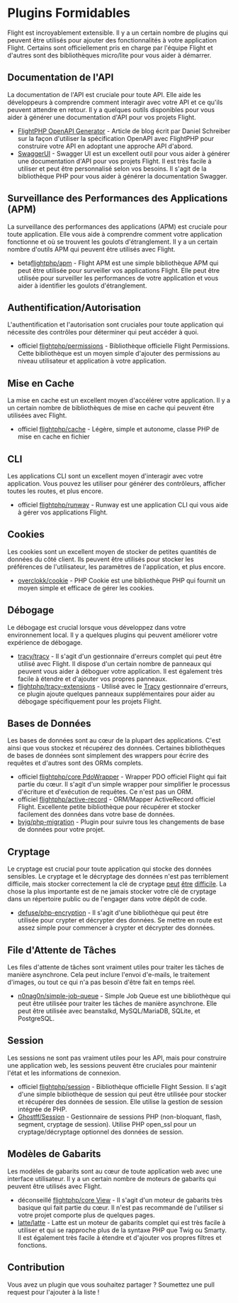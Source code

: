 # Plugins Formidables

Flight est incroyablement extensible. Il y a un certain nombre de plugins qui peuvent être utilisés pour ajouter des fonctionnalités à votre application Flight. Certains sont officiellement pris en charge par l'équipe Flight et d'autres sont des bibliothèques micro/lite pour vous aider à démarrer.

## Documentation de l'API

La documentation de l'API est cruciale pour toute API. Elle aide les développeurs à comprendre comment interagir avec votre API et ce qu'ils peuvent attendre en retour. Il y a quelques outils disponibles pour vous aider à générer une documentation d'API pour vos projets Flight.

- [FlightPHP OpenAPI Generator](https://dev.to/danielsc/define-generate-and-implement-an-api-first-approach-with-openapi-generator-and-flightphp-1fb3) - Article de blog écrit par Daniel Schreiber sur la façon d'utiliser la spécification OpenAPI avec FlightPHP pour construire votre API en adoptant une approche API d'abord.
- [SwaggerUI](https://github.com/zircote/swagger-php) - Swagger UI est un excellent outil pour vous aider à générer une documentation d'API pour vos projets Flight. Il est très facile à utiliser et peut être personnalisé selon vos besoins. Il s'agit de la bibliothèque PHP pour vous aider à générer la documentation Swagger.

## Surveillance des Performances des Applications (APM)

La surveillance des performances des applications (APM) est cruciale pour toute application. Elle vous aide à comprendre comment votre application fonctionne et où se trouvent les goulots d'étranglement. Il y a un certain nombre d'outils APM qui peuvent être utilisés avec Flight.
- <span class="badge bg-info">beta</span>[flightphp/apm](/awesome-plugins/apm) - Flight APM est une simple bibliothèque APM qui peut être utilisée pour surveiller vos applications Flight. Elle peut être utilisée pour surveiller les performances de votre application et vous aider à identifier les goulots d'étranglement.

## Authentification/Autorisation

L'authentification et l'autorisation sont cruciales pour toute application qui nécessite des contrôles pour déterminer qui peut accéder à quoi. 

- <span class="badge bg-primary">officiel</span> [flightphp/permissions](/awesome-plugins/permissions) - Bibliothèque officielle Flight Permissions. Cette bibliothèque est un moyen simple d'ajouter des permissions au niveau utilisateur et application à votre application. 

## Mise en Cache

La mise en cache est un excellent moyen d'accélérer votre application. Il y a un certain nombre de bibliothèques de mise en cache qui peuvent être utilisées avec Flight.

- <span class="badge bg-primary">officiel</span> [flightphp/cache](/awesome-plugins/php-file-cache) - Légère, simple et autonome, classe PHP de mise en cache en fichier

## CLI

Les applications CLI sont un excellent moyen d'interagir avec votre application. Vous pouvez les utiliser pour générer des contrôleurs, afficher toutes les routes, et plus encore.

- <span class="badge bg-primary">officiel</span> [flightphp/runway](/awesome-plugins/runway) - Runway est une application CLI qui vous aide à gérer vos applications Flight.

## Cookies

Les cookies sont un excellent moyen de stocker de petites quantités de données du côté client. Ils peuvent être utilisés pour stocker les préférences de l'utilisateur, les paramètres de l'application, et plus encore.

- [overclokk/cookie](/awesome-plugins/php-cookie) - PHP Cookie est une bibliothèque PHP qui fournit un moyen simple et efficace de gérer les cookies.

## Débogage

Le débogage est crucial lorsque vous développez dans votre environnement local. Il y a quelques plugins qui peuvent améliorer votre expérience de débogage.

- [tracy/tracy](/awesome-plugins/tracy) - Il s'agit d'un gestionnaire d'erreurs complet qui peut être utilisé avec Flight. Il dispose d'un certain nombre de panneaux qui peuvent vous aider à déboguer votre application. Il est également très facile à étendre et d'ajouter vos propres panneaux.
- [flightphp/tracy-extensions](/awesome-plugins/tracy-extensions) - Utilisé avec le [Tracy](/awesome-plugins/tracy) gestionnaire d'erreurs, ce plugin ajoute quelques panneaux supplémentaires pour aider au débogage spécifiquement pour les projets Flight.

## Bases de Données

Les bases de données sont au cœur de la plupart des applications. C'est ainsi que vous stockez et récupérez des données. Certaines bibliothèques de bases de données sont simplement des wrappers pour écrire des requêtes et d'autres sont des ORMs complets.

- <span class="badge bg-primary">officiel</span> [flightphp/core PdoWrapper](/awesome-plugins/pdo-wrapper) - Wrapper PDO officiel Flight qui fait partie du cœur. Il s'agit d'un simple wrapper pour simplifier le processus d'écriture et d'exécution de requêtes. Ce n'est pas un ORM.
- <span class="badge bg-primary">officiel</span> [flightphp/active-record](/awesome-plugins/active-record) - ORM/Mapper ActiveRecord officiel Flight. Excellente petite bibliothèque pour récupérer et stocker facilement des données dans votre base de données.
- [byjg/php-migration](/awesome-plugins/migrations) - Plugin pour suivre tous les changements de base de données pour votre projet.

## Cryptage

Le cryptage est crucial pour toute application qui stocke des données sensibles. Le cryptage et le décryptage des données n'est pas terriblement difficile, mais stocker correctement la clé de cryptage [peut](https://stackoverflow.com/questions/6767839/where-should-i-store-an-encryption-key-for-php#:~:text=Write%20a%20php%20config%20file%20and%20store%20it,folder%20is%20not%20accessible%20to%20the%20end%20user.) [être](https://www.reddit.com/r/PHP/comments/luqsn/the_encryption_key_where_do_you_store_it/) [difficile](https://security.stackexchange.com/questions/48047/location-to-store-an-encryption-key). La chose la plus importante est de ne jamais stocker votre clé de cryptage dans un répertoire public ou de l'engager dans votre dépôt de code.

- [defuse/php-encryption](/awesome-plugins/php-encryption) - Il s'agit d'une bibliothèque qui peut être utilisée pour crypter et décrypter des données. Se mettre en route est assez simple pour commencer à crypter et décrypter des données.

## File d'Attente de Tâches

Les files d'attente de tâches sont vraiment utiles pour traiter les tâches de manière asynchrone. Cela peut inclure l'envoi d'e-mails, le traitement d'images, ou tout ce qui n'a pas besoin d'être fait en temps réel.

- [n0nag0n/simple-job-queue](/awesome-plugins/simple-job-queue) - Simple Job Queue est une bibliothèque qui peut être utilisée pour traiter les tâches de manière asynchrone. Elle peut être utilisée avec beanstalkd, MySQL/MariaDB, SQLite, et PostgreSQL.

## Session

Les sessions ne sont pas vraiment utiles pour les API, mais pour construire une application web, les sessions peuvent être cruciales pour maintenir l'état et les informations de connexion.

- <span class="badge bg-primary">officiel</span> [flightphp/session](/awesome-plugins/session) - Bibliothèque officielle Flight Session. Il s'agit d'une simple bibliothèque de session qui peut être utilisée pour stocker et récupérer des données de session. Elle utilise la gestion de session intégrée de PHP.
- [Ghostff/Session](/awesome-plugins/ghost-session) - Gestionnaire de sessions PHP (non-bloquant, flash, segment, cryptage de session). Utilise PHP open_ssl pour un cryptage/décryptage optionnel des données de session.

## Modèles de Gabarits

Les modèles de gabarits sont au cœur de toute application web avec une interface utilisateur. Il y a un certain nombre de moteurs de gabarits qui peuvent être utilisés avec Flight.

- <span class="badge bg-warning">déconseillé</span> [flightphp/core View](/learn#views) - Il s'agit d'un moteur de gabarits très basique qui fait partie du cœur. Il n'est pas recommandé de l'utiliser si votre projet comporte plus de quelques pages.
- [latte/latte](/awesome-plugins/latte) - Latte est un moteur de gabarits complet qui est très facile à utiliser et qui se rapproche plus de la syntaxe PHP que Twig ou Smarty. Il est également très facile à étendre et d'ajouter vos propres filtres et fonctions.

## Contribution

Vous avez un plugin que vous souhaitez partager ? Soumettez une pull request pour l'ajouter à la liste !